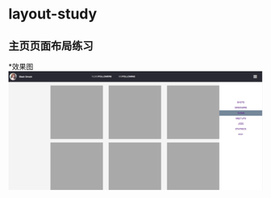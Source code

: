 # layout-study
## 主页页面布局练习

*效果图
![](https://github.com/NYC098/layout-study/raw/origin/homepage.png)
